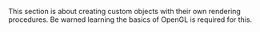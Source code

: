 This section is about creating custom objects with their own rendering procedures. Be warned learning the basics of OpenGL is required for this.